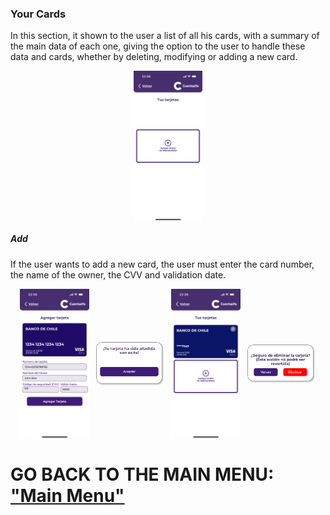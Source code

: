 ### Your Cards

In this section, it shown to the user a list of all his cards, with a summary of the main data of each one, giving the option to the user to handle these data and cards, whether by deleting, modifying or adding a new card.

<div style="display: flex; gap: 10px; justify-content: center; align-items: center; flex-wrap: wrap;">
   <img src="../Images/CuentasYA-15.png" alt="Wireframe 1" style="width: 22%; height: auto;">
</div>

##### Add 

If the user wants to add a new card, the user must enter the card number, the name of the owner, the CVV and validation date.

<div style="display: flex; gap: 10px; justify-content: center; align-items: center; flex-wrap: wrap;">
  <img src="../Images/CuentasYA-16.png" alt="Wireframe 1" style="width: 22%; height: auto;">
  <img src="../Images/CuentasYA-17.png" alt="Wireframe 1" style="width: 22%; height: auto;">
  <img src="../Images/CuentasYA-18.png" alt="Wireframe 1" style="width: 22%; height: auto;">
  <img src="../Images/CuentasYA-19.png" alt="Wireframe 1" style="width: 22%; height: auto;">
</div>

# GO BACK TO THE MAIN MENU: ["Main Menu"](../Explanation-EN/02.Menu.md)
